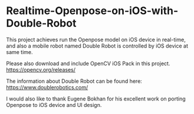 # Realtime-Openpose-on-iOS-with-Double-Robot

This project achieves run the Openpose model on iOS device in real-time, and also a mobile robot named Double Robot is controlled by iOS device at same time.



Please also download and include OpenCV iOS Pack in this project.
https://opencv.org/releases/


The information about Double Robot can be found here:
https://www.doublerobotics.com/


I would also like to thank Eugene Bokhan for his excellent work on porting Openpose to iOS device and UI design.

